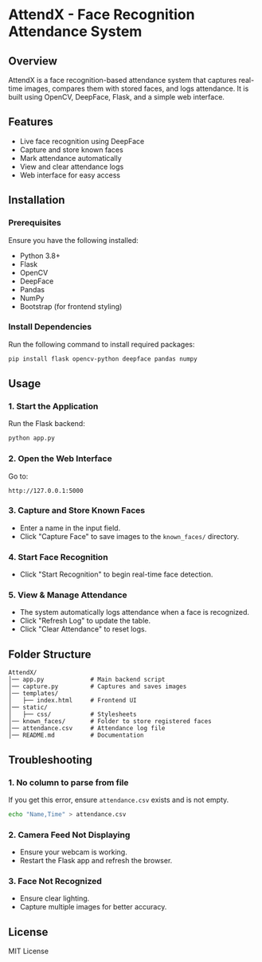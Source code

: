 # AttendX - Face Recognition Attendance System

## Overview
AttendX is a face recognition-based attendance system that captures real-time images, compares them with stored faces, and logs attendance. It is built using OpenCV, DeepFace, Flask, and a simple web interface.

## Features
- Live face recognition using DeepFace
- Capture and store known faces
- Mark attendance automatically
- View and clear attendance logs
- Web interface for easy access

## Installation
### Prerequisites
Ensure you have the following installed:
- Python 3.8+
- Flask
- OpenCV
- DeepFace
- Pandas
- NumPy
- Bootstrap (for frontend styling)

### Install Dependencies
Run the following command to install required packages:
```sh
pip install flask opencv-python deepface pandas numpy
```

## Usage
### 1. Start the Application
Run the Flask backend:
```sh
python app.py
```

### 2. Open the Web Interface
Go to:
```
http://127.0.0.1:5000
```

### 3. Capture and Store Known Faces
- Enter a name in the input field.
- Click "Capture Face" to save images to the `known_faces/` directory.

### 4. Start Face Recognition
- Click "Start Recognition" to begin real-time face detection.

### 5. View & Manage Attendance
- The system automatically logs attendance when a face is recognized.
- Click "Refresh Log" to update the table.
- Click "Clear Attendance" to reset logs.

## Folder Structure
```
AttendX/
│── app.py             # Main backend script
│── capture.py         # Captures and saves images
│── templates/
│   ├── index.html     # Frontend UI
│── static/
│   ├── css/           # Stylesheets
│── known_faces/       # Folder to store registered faces
│── attendance.csv     # Attendance log file
│── README.md          # Documentation
```

## Troubleshooting
### 1. No column to parse from file
If you get this error, ensure `attendance.csv` exists and is not empty.
```sh
echo "Name,Time" > attendance.csv
```

### 2. Camera Feed Not Displaying
- Ensure your webcam is working.
- Restart the Flask app and refresh the browser.

### 3. Face Not Recognized
- Ensure clear lighting.
- Capture multiple images for better accuracy.

## License
MIT License

